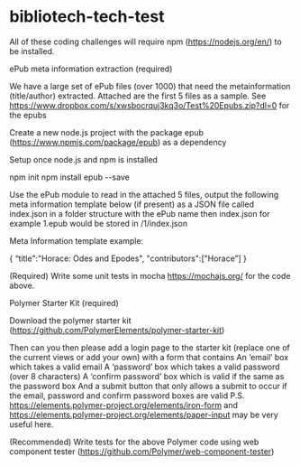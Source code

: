 # bibliotech-tech-test

All of these coding challenges will require npm (https://nodejs.org/en/) to be installed.

ePub meta information extraction (required)

We have a large set of ePub files (over 1000) that need the metainformation (title/author) extracted. Attached are the first 5 files as a sample.  See https://www.dropbox.com/s/xwsbocrquj3kq3o/Test%20Epubs.zip?dl=0 for the epubs

Create a new node.js project with the package epub (https://www.npmjs.com/package/epub) as a dependency

Setup once node.js and npm is installed

npm init
npm install epub --save

Use the ePub module to read in the attached 5 files, output the following meta information template below (if present) as a JSON file called index.json in a folder structure with the ePub name then index.json for example 1.epub would be stored in /1/index.json

Meta Information template example:

{
	“title":"Horace: Odes and Epodes",
	"contributors":["Horace”]
}


(Required) Write some unit tests in mocha https://mochajs.org/ for the code above.

Polymer Starter Kit (required)

Download the polymer starter kit (https://github.com/PolymerElements/polymer-starter-kit)
 

Then can you then please add a login page to the starter kit (replace one of the current views or add your own) with a form that contains
An ‘email’ box which takes a valid email
A ‘password’ box which takes a valid password (over 8 characters)
A ‘confirm password’ box which is valid if the same as the password box
And a submit button that only allows a submit to occur if the email, password and confirm password boxes are valid
P.S. https://elements.polymer-project.org/elements/iron-form and https://elements.polymer-project.org/elements/paper-input may be very useful here.

(Recommended) Write tests for the above Polymer code using web component tester (https://github.com/Polymer/web-component-tester)
